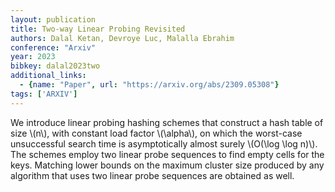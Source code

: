 ```yaml
---
layout: publication
title: Two-way Linear Probing Revisited
authors: Dalal Ketan, Devroye Luc, Malalla Ebrahim
conference: "Arxiv"
year: 2023
bibkey: dalal2023two
additional_links:
  - {name: "Paper", url: "https://arxiv.org/abs/2309.05308"}
tags: ['ARXIV']
---
```

<p>We introduce linear probing hashing schemes that construct a hash
table of size <span class="math inline">\(n\)</span>, with constant load
factor <span class="math inline">\(\alpha\)</span>, on which the
worst-case unsuccessful search time is asymptotically almost surely
<span class="math inline">\(O(\log \log n)\)</span>. The schemes employ
two linear probe sequences to find empty cells for the keys. Matching
lower bounds on the maximum cluster size produced by any algorithm that
uses two linear probe sequences are obtained as well.</p>
